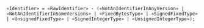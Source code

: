 <!-- This file is generated automatically by infrastructure scripts. Please don't edit by hand. -->

```{ .ebnf .slang-ebnf #Identifier }
«Identifier» = «RawIdentifier» - («NotAnIdentifierInAnyVersion» | «NotAnIdentifierInSomeVersions» | «FixedBytesType» | «SignedFixedType» | «UnsignedFixedType» | «SignedIntegerType» | «UnsignedIntegerType»);
```
